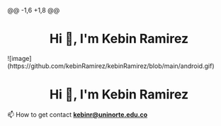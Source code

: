 @@ -1,6 +1,8 @@
<h1 align="center">Hi 👋, I'm Kebin Ramirez </h1>
![image](https://github.com/kebinRamirez/kebinRamirez/blob/main/android.gif)

<h1 align="center">Hi 👋, I'm Kebin Ramirez </h1>



📫 How to get contact **kebinr@uninorte.edu.co**

<!--
**kebinRamirez/kebinRamirez** is a ✨ _special_ ✨ repository because its `README.md` (this file) appears on your GitHub profile.

Here are some ideas to get you started:

- 🔭 I’m currently working on ...
- 🌱 I’m currently learning ...
- 👯 I’m looking to collaborate on ...
- 🤔 I’m looking for help with ...
- 💬 Ask me about ...
- 📫 How to reach me: ...
- 😄 Pronouns: ...
- ⚡ Fun fact: ...
-->
